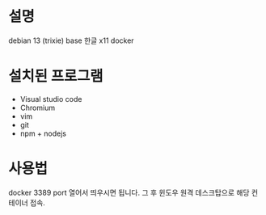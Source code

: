# 설명
debian 13 (trixie) base 한글 x11 docker

# 설치된 프로그램
- Visual studio code
- Chromium
- vim
- git
- npm + nodejs

# 사용법
docker 3389 port 열어서 띄우시면 됩니다. 그 후 윈도우 원격 데스크탑으로 해당 컨테이너 접속.
